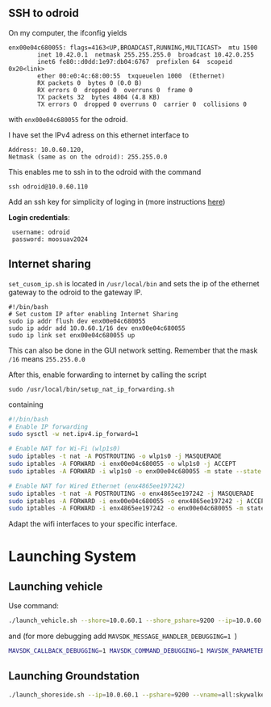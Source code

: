 

## SSH to odroid

On my computer, the ifconfig yields

```
enx00e04c680055: flags=4163<UP,BROADCAST,RUNNING,MULTICAST>  mtu 1500
        inet 10.42.0.1  netmask 255.255.255.0  broadcast 10.42.0.255
        inet6 fe80::d0dd:1e97:db04:6767  prefixlen 64  scopeid 0x20<link>
        ether 00:e0:4c:68:00:55  txqueuelen 1000  (Ethernet)
        RX packets 0  bytes 0 (0.0 B)
        RX errors 0  dropped 0  overruns 0  frame 0
        TX packets 32  bytes 4804 (4.8 KB)
        TX errors 0  dropped 0 overruns 0  carrier 0  collisions 0

```

with `enx00e04c680055` for the odroid.

I have set the IPv4 adress on this ethernet interface to 

```
Address: 10.0.60.120, 
Netmask (same as on the odroid): 255.255.0.0
```

This enables me to ssh in to the odroid with the command 

	ssh odroid@10.0.60.110

Add an ssh key for simplicity of loging in (more instructions [here](https://oceanai.mit.edu/ivpman/pmwiki/pmwiki.php?n=Help.SSHKeys))

**Login credentials**:
```
 username: odroid
 password: moosuav2024
```



## Internet sharing

`set_cusom_ip.sh` is located in `/usr/local/bin` and sets the ip of the ethernet gateway to the odroid to the gateway IP.

```
#!/bin/bash
# Set custom IP after enabling Internet Sharing
sudo ip addr flush dev enx00e04c680055
sudo ip addr add 10.0.60.1/16 dev enx00e04c680055
sudo ip link set enx00e04c680055 up
```

This can also be done in the GUI network setting. Remember that the mask `/16` means `255.255.0.0`

After this, enable forwarding to internet by calling the script

	sudo /usr/local/bin/setup_nat_ip_forwarding.sh

containing  

```bash
#!/bin/bash
# Enable IP forwarding
sudo sysctl -w net.ipv4.ip_forward=1

# Enable NAT for Wi-Fi (wlp1s0)
sudo iptables -t nat -A POSTROUTING -o wlp1s0 -j MASQUERADE
sudo iptables -A FORWARD -i enx00e04c680055 -o wlp1s0 -j ACCEPT
sudo iptables -A FORWARD -i wlp1s0 -o enx00e04c680055 -m state --state RELATED,ESTABLISHED -j ACCEPT

# Enable NAT for Wired Ethernet (enx4865ee197242)
sudo iptables -t nat -A POSTROUTING -o enx4865ee197242 -j MASQUERADE
sudo iptables -A FORWARD -i enx00e04c680055 -o enx4865ee197242 -j ACCEPT
sudo iptables -A FORWARD -i enx4865ee197242 -o enx00e04c680055 -m state --state RELATED,ESTABLISHED -j ACCEPT
```

Adapt the wifi interfaces to your specific interface.


# Launching System


## Launching vehicle

Use command:

```bash
./launch_vehicle.sh --shore=10.0.60.1 --shore_pshare=9200 --ip=10.0.60.110 --pshare=9201 --vname=skywalker -v
```

and (for more debugging add `MAVSDK_MESSAGE_HANDLER_DEBUGGING=1 `)

```bash
MAVSDK_CALLBACK_DEBUGGING=1 MAVSDK_COMMAND_DEBUGGING=1 MAVSDK_PARAMETER_DEBUGGING=1 pArduBridge targ_skywalker.moos
```

## Launching Groundstation

```bash
./launch_shoreside.sh --ip=10.0.60.1 --pshare=9200 --vname=all:skywalker -v
```